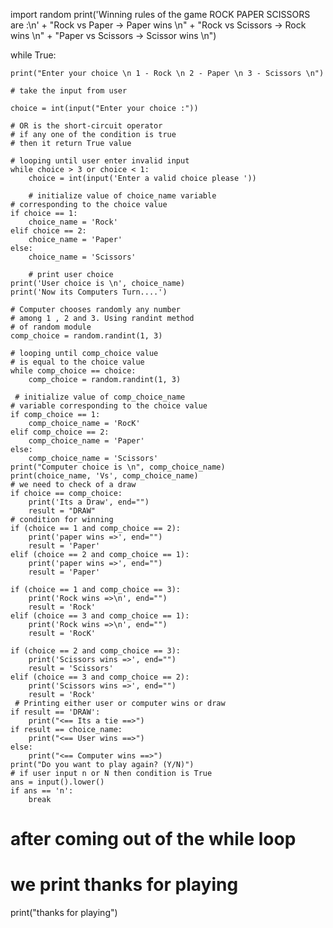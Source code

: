 import random
print('Winning rules of the game ROCK PAPER SCISSORS are :\n'
      + "Rock vs Paper -> Paper wins \n"
      + "Rock vs Scissors -> Rock wins \n"
      + "Paper vs Scissors -> Scissor wins \n")

while True:

    print("Enter your choice \n 1 - Rock \n 2 - Paper \n 3 - Scissors \n")

    # take the input from user

    choice = int(input("Enter your choice :"))

    # OR is the short-circuit operator
    # if any one of the condition is true
    # then it return True value

    # looping until user enter invalid input
    while choice > 3 or choice < 1:
        choice = int(input('Enter a valid choice please '))

        # initialize value of choice_name variable
    # corresponding to the choice value
    if choice == 1:
        choice_name = 'Rock'
    elif choice == 2:
        choice_name = 'Paper'
    else:
        choice_name = 'Scissors'

        # print user choice
    print('User choice is \n', choice_name)
    print('Now its Computers Turn....')

    # Computer chooses randomly any number
    # among 1 , 2 and 3. Using randint method
    # of random module
    comp_choice = random.randint(1, 3)

    # looping until comp_choice value
    # is equal to the choice value
    while comp_choice == choice:
        comp_choice = random.randint(1, 3)

     # initialize value of comp_choice_name
    # variable corresponding to the choice value
    if comp_choice == 1:
        comp_choice_name = 'RocK'
    elif comp_choice == 2:
        comp_choice_name = 'Paper'
    else:
        comp_choice_name = 'Scissors'
    print("Computer choice is \n", comp_choice_name)
    print(choice_name, 'Vs', comp_choice_name)
    # we need to check of a draw
    if choice == comp_choice:
        print('Its a Draw', end="")
        result = "DRAW"
    # condition for winning
    if (choice == 1 and comp_choice == 2):
        print('paper wins =>', end="")
        result = 'Paper'
    elif (choice == 2 and comp_choice == 1):
        print('paper wins =>', end="")
        result = 'Paper'

    if (choice == 1 and comp_choice == 3):
        print('Rock wins =>\n', end="")
        result = 'Rock'
    elif (choice == 3 and comp_choice == 1):
        print('Rock wins =>\n', end="")
        result = 'RocK'

    if (choice == 2 and comp_choice == 3):
        print('Scissors wins =>', end="")
        result = 'Scissors'
    elif (choice == 3 and comp_choice == 2):
        print('Scissors wins =>', end="")
        result = 'Rock'
     # Printing either user or computer wins or draw
    if result == 'DRAW':
        print("<== Its a tie ==>")
    if result == choice_name:
        print("<== User wins ==>")
    else:
        print("<== Computer wins ==>")
    print("Do you want to play again? (Y/N)")
    # if user input n or N then condition is True
    ans = input().lower()
    if ans == 'n':
        break
# after coming out of the while loop
# we print thanks for playing
print("thanks for playing")
